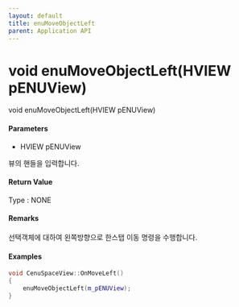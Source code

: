 ```yaml
---
layout: default
title: enuMoveObjectLeft
parent: Application API
---
```

# void enuMoveObjectLeft\(HVIEW pENUView\)

void enuMoveObjectLeft\(HVIEW pENUView\)

#### Parameters

* HVIEW pENUView

뷰의 핸들을 입력합니다.

#### Return Value

Type : NONE

#### Remarks

선택객체에 대하여 왼쪽방향으로 한스탭 이동 명령을 수행합니다.

#### Examples

```cpp
void CenuSpaceView::OnMoveLeft()
{
	enuMoveObjectLeft(m_pENUView);
}
```



